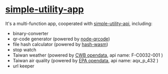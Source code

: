 # [simple-utility-app](https://ychsiao168.github.io/simple-utility-app/)
It's a multi-function app, cooperated with [simple-utility-api](https://github.com/ychsiao168/simple-utility-api),  including:
- binary-converter
- qr-code generator (powered by [node-qrcode](https://www.npmjs.com/package/qrcode))
- file hash calculator (powered by [hash-wasm](https://www.npmjs.com/package/hash-wasm))
- stop watch
- Taiwan weather (powered by [CWB opendata](https://opendata.cwb.gov.tw/dist/opendata-swagger.html), api name: F-C0032-001 )
- Taiwan air quality (powered by [EPA opendata](https://data.epa.gov.tw/api/v1), api name: aqx_p_432 )
- url keeper




